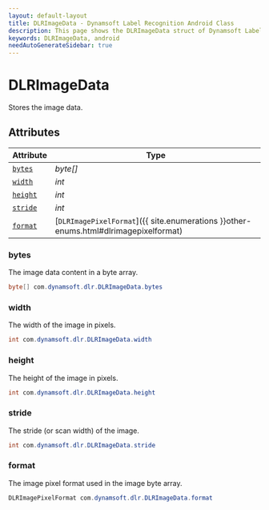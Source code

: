 ```yaml
---
layout: default-layout
title: DLRImageData - Dynamsoft Label Recognition Android Class
description: This page shows the DLRImageData struct of Dynamsoft Label Recognition for Android Language.
keywords: DLRImageData, android
needAutoGenerateSidebar: true
---
```



# DLRImageData
Stores the image data.  


## Attributes
    
| Attribute | Type |
|---------- | ---- |
| [`bytes`](#bytes) | *byte[]* |
| [`width`](#width) | *int* |
| [`height`](#height) | *int* |
| [`stride`](#stride) | *int* |
| [`format`](#format) | [`DLRImagePixelFormat`]({{ site.enumerations }}other-enums.html#dlrimagepixelformat) |


### bytes
The image data content in a byte array. 
```java
byte[] com.dynamsoft.dlr.DLRImageData.bytes
```

### width
The width of the image in pixels.  
```java
int com.dynamsoft.dlr.DLRImageData.width
```

### height
The height of the image in pixels.  
```java
int com.dynamsoft.dlr.DLRImageData.height
```

### stride
The stride (or scan width) of the image. 
```java
int com.dynamsoft.dlr.DLRImageData.stride
```

### format
The image pixel format used in the image byte array. 
```java
DLRImagePixelFormat com.dynamsoft.dlr.DLRImageData.format
```
  


